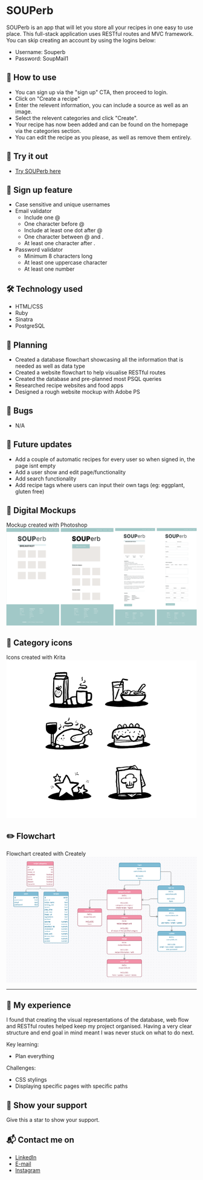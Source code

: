 # SOUPerb
SOUPerb is an app that will let you store all your recipes in one easy to use place.
This full-stack application uses RESTful routes and MVC framework.
You can skip creating an account by using the logins below:
  - Username: Souperb
  - Password: SoupMail1

## 🍲 How to use
- You can sign up via the "sign up" CTA, then proceed to login.
- Click on "Create a recipe"
- Enter the relevent information, you can include a source as well as an image.
- Select the relevent categories and click "Create".
- Your recipe has now been added and can be found on the homepage via the categories section.
- You can edit the recipe as you please, as well as remove them entirely.

## 🍳 Try it out
- [Try SOUPerb here](https://secure-tundra-99837.herokuapp.com/login)

## 🔐 Sign up feature
- Case sensitive and unique usernames
- Email validator
  - Include one @
  - One character before @
  - Include at least one dot after @
  - One character between @ and .
  - At least one character after .
- Password validator
  - Minimum 8 characters long
  - At least one uppercase character
  - At least one number

## 🛠️ Technology used
- HTML/CSS
- Ruby
- Sinatra
- PostgreSQL

## 📐 Planning
- Created a database flowchart showcasing all the information that is needed as well as data type
- Created a website flowchart to help visualise RESTful routes
- Created the database and pre-planned most PSQL queries
- Researched recipe websites and food apps
- Designed a rough website mockup with Adobe PS

## 🐛 Bugs
- N/A

## 🌱  Future updates
- Add a couple of automatic recipes for every user so when signed in, the page isnt empty
- Add a user show and edit page/functionality
- Add search functionality
- Add recipe tags where users can input their own tags (eg: eggplant, gluten free)

## 🎨 Digital Mockups
Mockup created with Photoshop
![](https://raw.githubusercontent.com/TypeSammy/souperb/master/screenshot/websitemockup.png)

## 🍕 Category icons
Icons created with Krita
![](https://github.com/TypeSammy/souperb/blob/master/screenshot/06.21%20Souperb%20Icons.png)

## ✏️ Flowchart
Flowchart created with Creately
![](https://raw.githubusercontent.com/TypeSammy/souperb/master/screenshot/flowcharts.png)

***

## 💫 My experience
I found that creating the visual representations of the database, web flow and RESTful routes helped keep my project organised.
Having a very clear structure and end goal in mind meant I was never stuck on what to do next.

Key learning:
- Plan everything

Challenges:
- CSS stylings
- Displaying specific pages with specific paths

## 🌟 Show your support
Give this a star to show your support.

## 📬 Contact me on
- [LinkedIn](https://www.linkedin.com/in/samantha-gold-dev/)
- [E-mail](mailto:typesammy@gmail.com)
- [Instagram](https://www.instagram.com/typesammy_)
